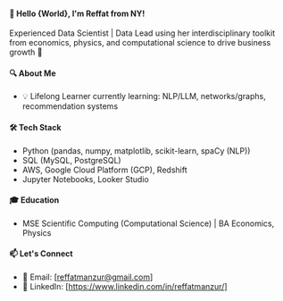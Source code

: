 #### 👋 Hello {World}, I'm Reffat from NY!
Experienced Data Scientist | Data Lead using her interdisciplinary toolkit from economics, physics, and computational science to drive business growth 🌱

#### 🔍 About Me
- 💡 Lifelong Learner currently learning: NLP/LLM, networks/graphs, recommendation systems

#### 🛠️ Tech Stack
- Python (pandas, numpy, matplotlib, scikit-learn, spaCy (NLP)) 
- SQL (MySQL, PostgreSQL)
- AWS, Google Cloud Platform (GCP), Redshift
- Jupyter Notebooks, Looker Studio

#### 🎓 Education
- MSE Scientific Computing (Computational Science) | BA Economics, Physics

#### 📫 Let's Connect
- 📧 Email: [reffatmanzur@gmail.com]
- 💼 LinkedIn: [https://www.linkedin.com/in/reffatmanzur/]


